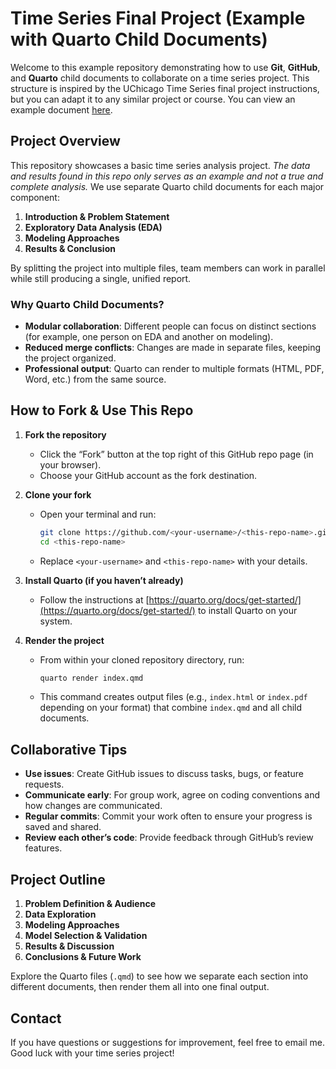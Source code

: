 # Time Series Final Project (Example with Quarto Child Documents)

Welcome to this example repository demonstrating how to use **Git**, **GitHub**, and **Quarto** child documents to collaborate on a time series project. This structure is inspired by the UChicago Time Series final project instructions, but you can adapt it to any similar project or course. You can view an example document [here](https://goldbergdata.github.io/quarto-tutorial-child-documents/).

## Project Overview

This repository showcases a basic time series analysis project. *The data and results found in this repo only serves as an example and not a true and complete analysis.* We use separate Quarto child documents for each major component:

1. **Introduction & Problem Statement**
2. **Exploratory Data Analysis (EDA)**
3. **Modeling Approaches**
4. **Results & Conclusion**

By splitting the project into multiple files, team members can work in parallel while still producing a single, unified report.

### Why Quarto Child Documents?

- **Modular collaboration**: Different people can focus on distinct sections (for example, one person on EDA and another on modeling).
- **Reduced merge conflicts**: Changes are made in separate files, keeping the project organized.
- **Professional output**: Quarto can render to multiple formats (HTML, PDF, Word, etc.) from the same source.

## How to Fork & Use This Repo

1. **Fork the repository**  
   - Click the “Fork” button at the top right of this GitHub repo page (in your browser).
   - Choose your GitHub account as the fork destination.

2. **Clone your fork**  
   - Open your terminal and run:
     ```bash
     git clone https://github.com/<your-username>/<this-repo-name>.git
     cd <this-repo-name>
     ```
   - Replace `<your-username>` and `<this-repo-name>` with your details.

3. **Install Quarto (if you haven’t already)**  
   - Follow the instructions at [https://quarto.org/docs/get-started/](https://quarto.org/docs/get-started/) to install Quarto on your system.

4. **Render the project**  
   - From within your cloned repository directory, run:
     ```bash
     quarto render index.qmd
     ```
   - This command creates output files (e.g., `index.html` or `index.pdf` depending on your format) that combine `index.qmd` and all child documents.

## Collaborative Tips

- **Use issues**: Create GitHub issues to discuss tasks, bugs, or feature requests.
- **Communicate early**: For group work, agree on coding conventions and how changes are communicated.
- **Regular commits**: Commit your work often to ensure your progress is saved and shared.
- **Review each other’s code**: Provide feedback through GitHub’s review features.

## Project Outline

1. **Problem Definition & Audience**
2. **Data Exploration**
3. **Modeling Approaches**
4. **Model Selection & Validation**
5. **Results & Discussion**
6. **Conclusions & Future Work**

Explore the Quarto files (`.qmd`) to see how we separate each section into different documents, then render them all into one final output.

## Contact

If you have questions or suggestions for improvement, feel free to email me. Good luck with your time series project!
